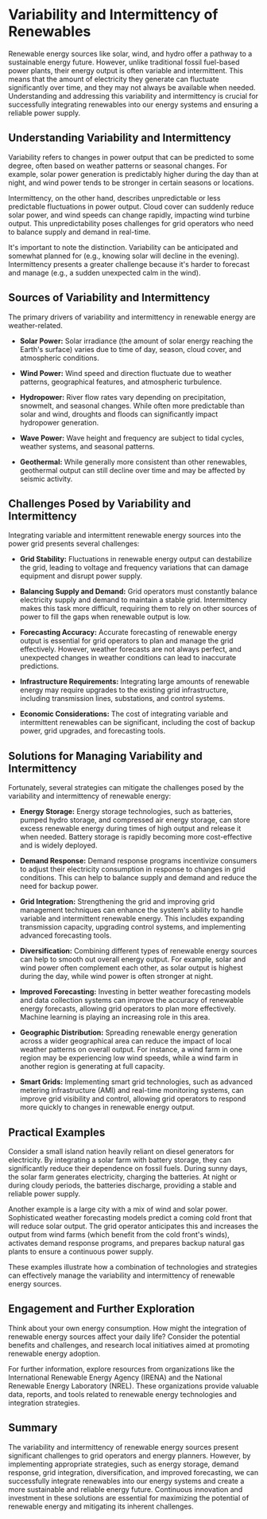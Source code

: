 # Variability and Intermittency of Renewables

Renewable energy sources like solar, wind, and hydro offer a pathway to a sustainable energy future. However, unlike traditional fossil fuel-based power plants, their energy output is often variable and intermittent. This means that the amount of electricity they generate can fluctuate significantly over time, and they may not always be available when needed. Understanding and addressing this variability and intermittency is crucial for successfully integrating renewables into our energy systems and ensuring a reliable power supply.

## Understanding Variability and Intermittency

Variability refers to changes in power output that can be predicted to some degree, often based on weather patterns or seasonal changes. For example, solar power generation is predictably higher during the day than at night, and wind power tends to be stronger in certain seasons or locations.

Intermittency, on the other hand, describes unpredictable or less predictable fluctuations in power output. Cloud cover can suddenly reduce solar power, and wind speeds can change rapidly, impacting wind turbine output. This unpredictability poses challenges for grid operators who need to balance supply and demand in real-time.

It's important to note the distinction. Variability can be anticipated and somewhat planned for (e.g., knowing solar will decline in the evening). Intermittency presents a greater challenge because it's harder to forecast and manage (e.g., a sudden unexpected calm in the wind).

## Sources of Variability and Intermittency

The primary drivers of variability and intermittency in renewable energy are weather-related.

*   **Solar Power:** Solar irradiance (the amount of solar energy reaching the Earth's surface) varies due to time of day, season, cloud cover, and atmospheric conditions.

*   **Wind Power:** Wind speed and direction fluctuate due to weather patterns, geographical features, and atmospheric turbulence.

*   **Hydropower:** River flow rates vary depending on precipitation, snowmelt, and seasonal changes. While often more predictable than solar and wind, droughts and floods can significantly impact hydropower generation.

*   **Wave Power:** Wave height and frequency are subject to tidal cycles, weather systems, and seasonal patterns.

*   **Geothermal:** While generally more consistent than other renewables, geothermal output can still decline over time and may be affected by seismic activity.

## Challenges Posed by Variability and Intermittency

Integrating variable and intermittent renewable energy sources into the power grid presents several challenges:

*   **Grid Stability:** Fluctuations in renewable energy output can destabilize the grid, leading to voltage and frequency variations that can damage equipment and disrupt power supply.

*   **Balancing Supply and Demand:** Grid operators must constantly balance electricity supply and demand to maintain a stable grid. Intermittency makes this task more difficult, requiring them to rely on other sources of power to fill the gaps when renewable output is low.

*   **Forecasting Accuracy:** Accurate forecasting of renewable energy output is essential for grid operators to plan and manage the grid effectively. However, weather forecasts are not always perfect, and unexpected changes in weather conditions can lead to inaccurate predictions.

*   **Infrastructure Requirements:** Integrating large amounts of renewable energy may require upgrades to the existing grid infrastructure, including transmission lines, substations, and control systems.

*   **Economic Considerations:** The cost of integrating variable and intermittent renewables can be significant, including the cost of backup power, grid upgrades, and forecasting tools.

## Solutions for Managing Variability and Intermittency

Fortunately, several strategies can mitigate the challenges posed by the variability and intermittency of renewable energy:

*   **Energy Storage:** Energy storage technologies, such as batteries, pumped hydro storage, and compressed air energy storage, can store excess renewable energy during times of high output and release it when needed. Battery storage is rapidly becoming more cost-effective and is widely deployed.

*   **Demand Response:** Demand response programs incentivize consumers to adjust their electricity consumption in response to changes in grid conditions. This can help to balance supply and demand and reduce the need for backup power.

*   **Grid Integration:** Strengthening the grid and improving grid management techniques can enhance the system's ability to handle variable and intermittent renewable energy. This includes expanding transmission capacity, upgrading control systems, and implementing advanced forecasting tools.

*   **Diversification:** Combining different types of renewable energy sources can help to smooth out overall energy output. For example, solar and wind power often complement each other, as solar output is highest during the day, while wind power is often stronger at night.

*   **Improved Forecasting:** Investing in better weather forecasting models and data collection systems can improve the accuracy of renewable energy forecasts, allowing grid operators to plan more effectively. Machine learning is playing an increasing role in this area.

*   **Geographic Distribution:** Spreading renewable energy generation across a wider geographical area can reduce the impact of local weather patterns on overall output. For instance, a wind farm in one region may be experiencing low wind speeds, while a wind farm in another region is generating at full capacity.

*   **Smart Grids:** Implementing smart grid technologies, such as advanced metering infrastructure (AMI) and real-time monitoring systems, can improve grid visibility and control, allowing grid operators to respond more quickly to changes in renewable energy output.

## Practical Examples

Consider a small island nation heavily reliant on diesel generators for electricity. By integrating a solar farm with battery storage, they can significantly reduce their dependence on fossil fuels. During sunny days, the solar farm generates electricity, charging the batteries. At night or during cloudy periods, the batteries discharge, providing a stable and reliable power supply.

Another example is a large city with a mix of wind and solar power. Sophisticated weather forecasting models predict a coming cold front that will reduce solar output. The grid operator anticipates this and increases the output from wind farms (which benefit from the cold front's winds), activates demand response programs, and prepares backup natural gas plants to ensure a continuous power supply.

These examples illustrate how a combination of technologies and strategies can effectively manage the variability and intermittency of renewable energy sources.

## Engagement and Further Exploration

Think about your own energy consumption. How might the integration of renewable energy sources affect your daily life? Consider the potential benefits and challenges, and research local initiatives aimed at promoting renewable energy adoption.

For further information, explore resources from organizations like the International Renewable Energy Agency (IRENA) and the National Renewable Energy Laboratory (NREL). These organizations provide valuable data, reports, and tools related to renewable energy technologies and integration strategies.

## Summary

The variability and intermittency of renewable energy sources present significant challenges to grid operators and energy planners. However, by implementing appropriate strategies, such as energy storage, demand response, grid integration, diversification, and improved forecasting, we can successfully integrate renewables into our energy systems and create a more sustainable and reliable energy future. Continuous innovation and investment in these solutions are essential for maximizing the potential of renewable energy and mitigating its inherent challenges.